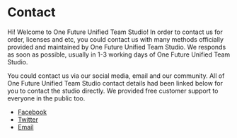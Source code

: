 <h1>Contact</h1>
<p>Hi! Welcome to One Future Unified Team Studio! In order to contact us for order, licenses and etc, you could contact us with many methods officially provided and maintained by One Future Unified Team Studio. We responds as soon as possible, usually in 1-3 working days of One Future Unified Team Studio.</p>
<p>You could contact us via our social media, email and our community. All of One Future Unified Team Studio contact details had been linked below for you to contact the studio directly. We provided free customer support to everyone in the public too.</p>
<ul style="text-align:left;">
  <li><a href="https://www.facebook.com/OFUTeam">Facebook</a>
  <li><a href="https://twitter.com/OFUT2022">Twitter</a>
  <li><a href="mailto:onefutureunifiedteam@gmail.com">Email</a>
</ul>
